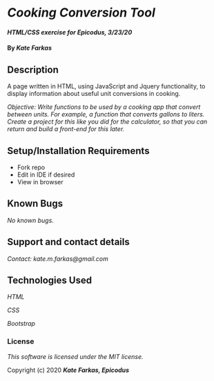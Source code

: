 # _Cooking Conversion Tool_

#### _HTML/CSS exercise for Epicodus, 3/23/20_

#### By _**Kate Farkas**_

## Description

A page written in HTML, using JavaScript and Jquery functionality, to display information about useful unit conversions in cooking.

_Objective: Write functions to be used by a cooking app that convert between units. For example, a function that converts gallons to liters. Create a project for this like you did for the calculator, so that you can return and build a front-end for this later._

## Setup/Installation Requirements

* Fork repo
* Edit in IDE if desired
* View in browser

## Known Bugs

_No known bugs._

## Support and contact details

_Contact: kate.m.farkas@gmail.com_

## Technologies Used

_HTML_

_CSS_

_Bootstrap_

### License

*This software is licensed under the MIT license.*

Copyright (c) 2020 **_Kate Farkas, Epicodus_**
